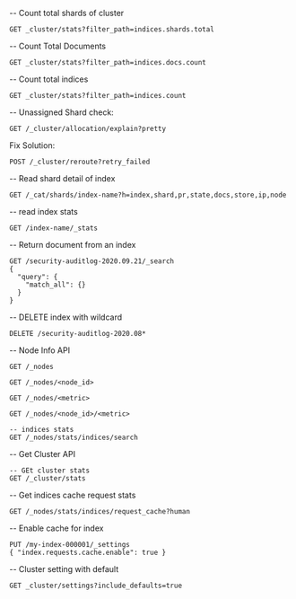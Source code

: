 -- Count total shards of cluster
```
GET _cluster/stats?filter_path=indices.shards.total
```

-- Count Total Documents
```
GET _cluster/stats?filter_path=indices.docs.count
```

-- Count total indices
```
GET _cluster/stats?filter_path=indices.count
```


-- Unassigned Shard check:
```
GET /_cluster/allocation/explain?pretty
```

Fix Solution:
```
POST /_cluster/reroute?retry_failed
```

-- Read shard detail of index
```
GET /_cat/shards/index-name?h=index,shard,pr,state,docs,store,ip,node
```

-- read index stats
```
GET /index-name/_stats
```

-- Return document from an index
```
GET /security-auditlog-2020.09.21/_search
{
  "query": {
    "match_all": {}
  }
}
```

-- DELETE index with wildcard
```
DELETE /security-auditlog-2020.08*
```

-- Node Info API
```
GET /_nodes

GET /_nodes/<node_id>

GET /_nodes/<metric>

GET /_nodes/<node_id>/<metric>

-- indices stats
GET /_nodes/stats/indices/search
````

-- Get Cluster API

```
-- GEt cluster stats
GET /_cluster/stats
```

-- Get indices cache request stats
```
GET /_nodes/stats/indices/request_cache?human
```

-- Enable cache for index
```
PUT /my-index-000001/_settings
{ "index.requests.cache.enable": true }
```

-- Cluster setting with default
```
GET _cluster/settings?include_defaults=true
```
